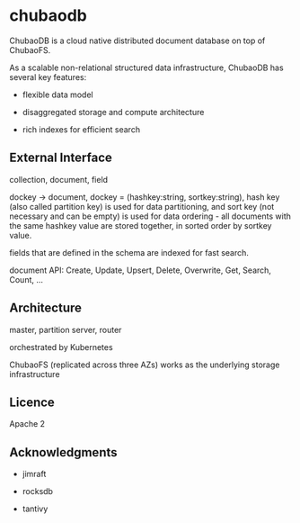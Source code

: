 # chubaodb

ChubaoDB is a cloud native distributed document database on top of ChubaoFS. 

As a scalable non-relational structured data infrastructure, ChubaoDB has several key features:

* flexible data model

* disaggregated storage and compute architecture

* rich indexes for efficient search



## External Interface

collection, document, field

dockey -> document, dockey = (hashkey:string, sortkey:string), hash key (also called partition key) is used for data partitioning, and sort key (not necessary and can be empty) is used for data ordering - all documents with the same hashkey value are stored together, in sorted order by sortkey value.

fields that are defined in the schema are indexed for fast search. 

document API: Create, Update, Upsert, Delete, Overwrite, Get, Search, Count, ...


## Architecture

master, partition server, router

orchestrated by Kubernetes

ChubaoFS (replicated across three AZs) works as the underlying storage infrastructure


## Licence

Apache 2


## Acknowledgments

* jimraft

* rocksdb

* tantivy


